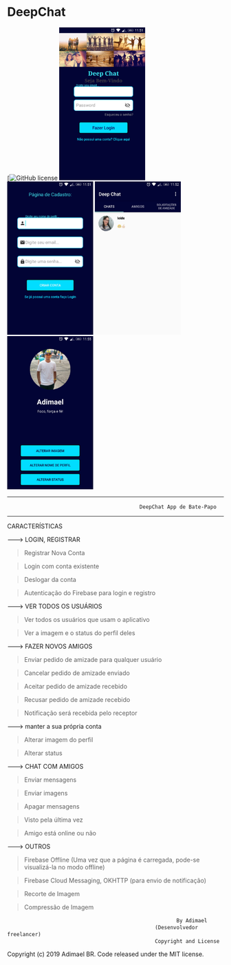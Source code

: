 # DeepChat
[![GitHub license](https://raw.githubusercontent.com/adimael/DeepChat/master/LICENSE)
<img src="Screenshots/Screenshot_20190130-115130.jpeg" width="200"> <img src="Screenshots/Screenshot_20190130-115147.jpeg" width="200"> <img src="Screenshots/Screenshot_20190130-115222.jpeg" width="200"> <img src="Screenshots/Screenshot_20190130-115509.jpeg" width="200">
__________________________________________________________________________________________________________________
                                               DeepChat App de Bate-Papo
__________________________________________________________________________________________________________________ 

CARACTERÍSTICAS

  ---> LOGIN, REGISTRAR
  
> Registrar Nova Conta

> Login com conta existente

> Deslogar da conta

> Autenticação do Firebase para login e registro

  ---> VER TODOS OS USUÁRIOS
  
> Ver todos os usuários que usam o aplicativo

> Ver a imagem e o status do perfil deles


  ---> FAZER NOVOS AMIGOS
  
> Enviar pedido de amizade para qualquer usuário

> Cancelar pedido de amizade enviado

> Aceitar pedido de amizade recebido

> Recusar pedido de amizade recebido

> Notificação será recebida pelo receptor

  ---> manter a sua própria conta
  
> Alterar imagem do perfil

> Alterar status

  ---> CHAT COM AMIGOS
  
> Enviar mensagens

> Enviar imagens

> Apagar mensagens

> Visto pela última vez

> Amigo está online ou não

  ---> OUTROS
  
> Firebase Offline (Uma vez que a página é carregada, pode-se visualizá-la no modo offline)

> Firebase Cloud Messaging, OKHTTP (para envio de notificação)

> Recorte de Imagem

> Compressão de Imagem

                                                           By Adimael
                                                    (Desenvolvedor freelancer)
                                                    Copyright and License
Copyright (c) 2019 Adimael BR. Code released under the MIT license.

